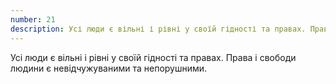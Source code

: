 ```yaml
---
number: 21
description: Усі люди є вільні і рівні у своїй гідності та правах. Права і свободи людини є невідчужуваними та непорушними.
---
```


Усі люди є вільні і рівні у своїй гідності та правах. Права і свободи людини є невідчужуваними та непорушними.
